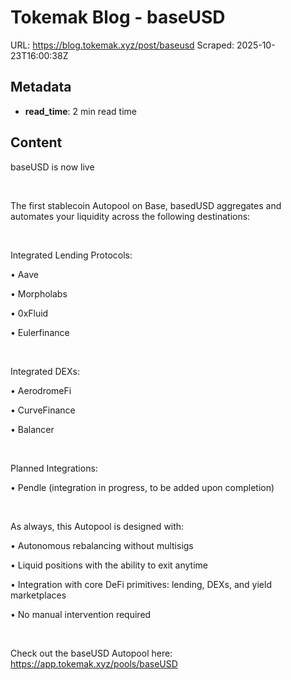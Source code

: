 # Tokemak Blog - baseUSD

URL: https://blog.tokemak.xyz/post/baseusd
Scraped: 2025-10-23T16:00:38Z

## Metadata

- **read_time**: 2 min read time

## Content

baseUSD is now live

‍

The first stablecoin Autopool on Base, basedUSD aggregates and automates your liquidity across the following destinations:

‍

Integrated Lending Protocols:

• Aave

• Morpholabs

• 0xFluid

• Eulerfinance

‍

Integrated DEXs:

• AerodromeFi

• CurveFinance

• Balancer

‍

Planned Integrations:

• Pendle (integration in progress, to be added upon completion)

‍

As always, this Autopool is designed with:

• Autonomous rebalancing without multisigs

• Liquid positions with the ability to exit anytime

• Integration with core DeFi primitives: lending, DEXs, and yield marketplaces

• No manual intervention required

‍

Check out the baseUSD Autopool here: https://app.tokemak.xyz/pools/baseUSD

‍